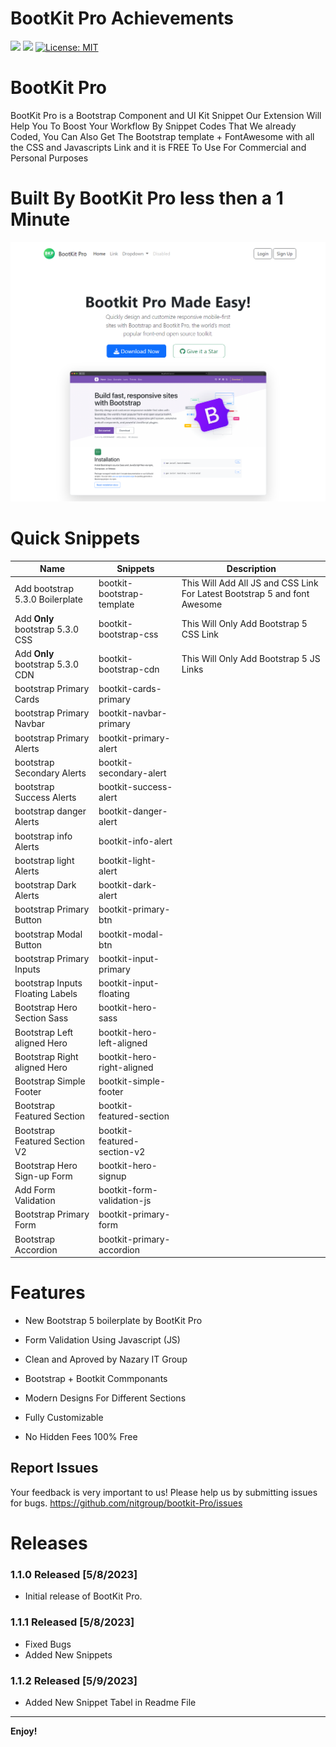 # BootKit Pro Achievements

[![](https://img.shields.io/badge/Made%20by-Nazary%20IT%20Group-blue)]()
[![](https://img.shields.io/static/v1?label=Version&message=v1.0.0&color=<COLOR>)]()
[![License: MIT](https://img.shields.io/badge/License-MIT-yellow.svg)](https://opensource.org/licenses/MIT)

# BootKit Pro

BootKit Pro is a Bootstrap Component and UI Kit Snippet Our Extension Will Help You To Boost Your Workflow By Snippet Codes That We already Coded, You Can Also Get The Bootstrap template + FontAwesome with all the CSS and Javascripts Link and it is FREE To Use For Commercial and Personal Purposes


# Built By BootKit Pro less then a 1 Minute

![Alt text](https://github.com/nitgroup/bootkit-Pro/blob/main/assets/webdesign-small.png?raw=true)

# Quick Snippets 
| Name | Snippets | Description |
|---|---|---|
| Add bootstrap 5.3.0 Boilerplate | bootkit-bootstrap-template | This Will Add All JS and CSS Link For Latest Bootstrap 5 and font Awesome  |
| Add **Only** bootstrap 5.3.0 CSS | bootkit-bootstrap-css | This Will Only Add Bootstrap 5 CSS Link |
| Add **Only** bootstrap 5.3.0 CDN |bootkit-bootstrap-cdn | This Will Only Add Bootstrap 5 JS Links |
| bootstrap Primary Cards | bootkit-cards-primary| 
| bootstrap Primary Navbar | bootkit-navbar-primary | 
| bootstrap Primary Alerts | bootkit-primary-alert | 
| bootstrap Secondary Alerts | bootkit-secondary-alert | 
| bootstrap Success Alerts | bootkit-success-alert | 
| bootstrap danger Alerts | bootkit-danger-alert | 
| bootstrap info Alerts | bootkit-info-alert | 
| bootstrap light Alerts | bootkit-light-alert | 
| bootstrap Dark Alerts | bootkit-dark-alert | 
| bootstrap Primary Button | bootkit-primary-btn |
| bootstrap Modal Button | bootkit-modal-btn |
| bootstrap Primary Inputs | bootkit-input-primary |
| bootstrap Inputs Floating Labels | bootkit-input-floating |
| Bootstrap Hero Section Sass | bootkit-hero-sass |
| Bootstrap Left aligned Hero | bootkit-hero-left-aligned |
| Bootstrap Right aligned Hero |  bootkit-hero-right-aligned |
| Bootstrap Simple Footer | bootkit-simple-footer |
| Bootstrap Featured Section | bootkit-featured-section |
| Bootstrap Featured Section V2 | bootkit-featured-section-v2 |
| Bootstrap Hero Sign-up Form | bootkit-hero-signup
| Add Form Validation | bootkit-form-validation-js |
| Bootstrap Primary Form | bootkit-primary-form |
| Bootstrap Accordion | bootkit-primary-accordion |

# Features

- New Bootstrap 5 boilerplate by BootKit Pro

- Form Validation Using Javascript (JS)

- Clean and Aproved by Nazary IT Group

- Bootstrap + Bootkit Commponants

- Modern Designs For Different Sections

- Fully Customizable

- No Hidden Fees 100% Free

## Report Issues

Your feedback is very important to us! Please help us by submitting issues for bugs.
https://github.com/nitgroup/bootkit-Pro/issues


# Releases 
### 1.1.0 Released [5/8/2023]

- Initial release of BootKit Pro.

### 1.1.1 Released [5/8/2023]

- Fixed Bugs
- Added New Snippets

### 1.1.2 Released [5/9/2023]

- Added New Snippet Tabel in Readme File
---

**Enjoy!**
